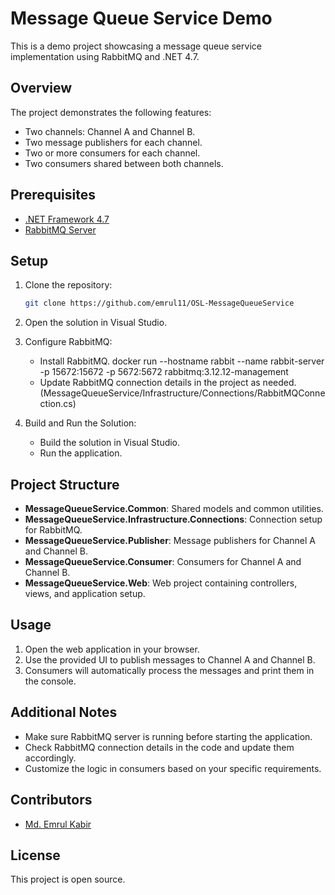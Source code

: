 # Message Queue Service Demo

This is a demo project showcasing a message queue service implementation using RabbitMQ and .NET 4.7.

## Overview

The project demonstrates the following features:

- Two channels: Channel A and Channel B.
- Two message publishers for each channel.
- Two or more consumers for each channel.
- Two consumers shared between both channels.

## Prerequisites

- [.NET Framework 4.7](https://dotnet.microsoft.com/download/dotnet-framework/net47)
- [RabbitMQ Server](https://www.rabbitmq.com/download.html)

## Setup

1. Clone the repository:

   ```bash
   git clone https://github.com/emrul11/OSL-MessageQueueService
   ```

2. Open the solution in Visual Studio.

3. Configure RabbitMQ:

   - Install RabbitMQ. docker run --hostname rabbit --name rabbit-server -p 15672:15672 -p 5672:5672 rabbitmq:3.12.12-management
   - Update RabbitMQ connection details in the project as needed. (MessageQueueService/Infrastructure/Connections/RabbitMQConnection.cs)

4. Build and Run the Solution:

   - Build the solution in Visual Studio.
   - Run the application.

## Project Structure

- **MessageQueueService.Common**: Shared models and common utilities.
- **MessageQueueService.Infrastructure.Connections**: Connection setup for RabbitMQ.
- **MessageQueueService.Publisher**: Message publishers for Channel A and Channel B.
- **MessageQueueService.Consumer**: Consumers for Channel A and Channel B.
- **MessageQueueService.Web**: Web project containing controllers, views, and application setup.

## Usage

1. Open the web application in your browser.
2. Use the provided UI to publish messages to Channel A and Channel B.
3. Consumers will automatically process the messages and print them in the console.

## Additional Notes

- Make sure RabbitMQ server is running before starting the application.
- Check RabbitMQ connection details in the code and update them accordingly.
- Customize the logic in consumers based on your specific requirements.

## Contributors

- [Md. Emrul Kabir](https://github.com/emrul11)

## License

This project is open source.
